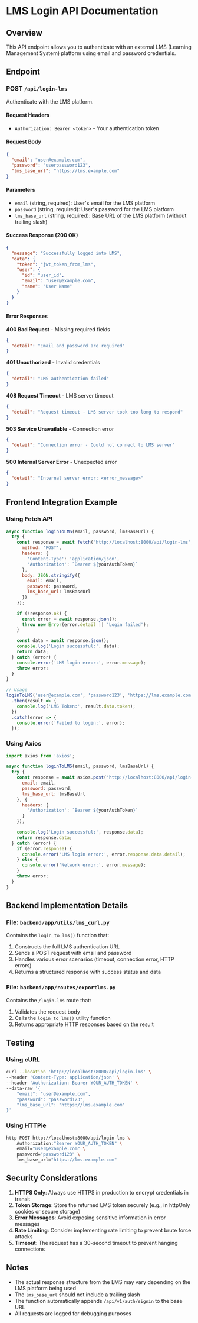 # LMS Login API Documentation

## Overview
This API endpoint allows you to authenticate with an external LMS (Learning Management System) platform using email and password credentials.

## Endpoint

### POST `/api/login-lms`

Authenticate with the LMS platform.

#### Request Headers
- `Authorization: Bearer <token>` - Your authentication token

#### Request Body
```json
{
  "email": "user@example.com",
  "password": "userpassword123",
  "lms_base_url": "https://lms.example.com"
}
```

#### Parameters
- `email` (string, required): User's email for the LMS platform
- `password` (string, required): User's password for the LMS platform
- `lms_base_url` (string, required): Base URL of the LMS platform (without trailing slash)

#### Success Response (200 OK)
```json
{
  "message": "Successfully logged into LMS",
  "data": {
    "token": "jwt_token_from_lms",
    "user": {
      "id": "user_id",
      "email": "user@example.com",
      "name": "User Name"
    }
  }
}
```

#### Error Responses

**400 Bad Request** - Missing required fields
```json
{
  "detail": "Email and password are required"
}
```

**401 Unauthorized** - Invalid credentials
```json
{
  "detail": "LMS authentication failed"
}
```

**408 Request Timeout** - LMS server timeout
```json
{
  "detail": "Request timeout - LMS server took too long to respond"
}
```

**503 Service Unavailable** - Connection error
```json
{
  "detail": "Connection error - Could not connect to LMS server"
}
```

**500 Internal Server Error** - Unexpected error
```json
{
  "detail": "Internal server error: <error_message>"
}
```

## Frontend Integration Example

### Using Fetch API
```javascript
async function loginToLMS(email, password, lmsBaseUrl) {
  try {
    const response = await fetch('http://localhost:8000/api/login-lms', {
      method: 'POST',
      headers: {
        'Content-Type': 'application/json',
        'Authorization': `Bearer ${yourAuthToken}`
      },
      body: JSON.stringify({
        email: email,
        password: password,
        lms_base_url: lmsBaseUrl
      })
    });

    if (!response.ok) {
      const error = await response.json();
      throw new Error(error.detail || 'Login failed');
    }

    const data = await response.json();
    console.log('Login successful:', data);
    return data;
  } catch (error) {
    console.error('LMS login error:', error.message);
    throw error;
  }
}

// Usage
loginToLMS('user@example.com', 'password123', 'https://lms.example.com')
  .then(result => {
    console.log('LMS Token:', result.data.token);
  })
  .catch(error => {
    console.error('Failed to login:', error);
  });
```

### Using Axios
```javascript
import axios from 'axios';

async function loginToLMS(email, password, lmsBaseUrl) {
  try {
    const response = await axios.post('http://localhost:8000/api/login-lms', {
      email: email,
      password: password,
      lms_base_url: lmsBaseUrl
    }, {
      headers: {
        'Authorization': `Bearer ${yourAuthToken}`
      }
    });

    console.log('Login successful:', response.data);
    return response.data;
  } catch (error) {
    if (error.response) {
      console.error('LMS login error:', error.response.data.detail);
    } else {
      console.error('Network error:', error.message);
    }
    throw error;
  }
}
```

## Backend Implementation Details

### File: `backend/app/utils/lms_curl.py`
Contains the `login_to_lms()` function that:
1. Constructs the full LMS authentication URL
2. Sends a POST request with email and password
3. Handles various error scenarios (timeout, connection error, HTTP errors)
4. Returns a structured response with success status and data

### File: `backend/app/routes/exportlms.py`
Contains the `/login-lms` route that:
1. Validates the request body
2. Calls the `login_to_lms()` utility function
3. Returns appropriate HTTP responses based on the result

## Testing

### Using cURL
```bash
curl --location 'http://localhost:8000/api/login-lms' \
--header 'Content-Type: application/json' \
--header 'Authorization: Bearer YOUR_AUTH_TOKEN' \
--data-raw '{
    "email": "user@example.com",
    "password": "password123",
    "lms_base_url": "https://lms.example.com"
}'
```

### Using HTTPie
```bash
http POST http://localhost:8000/api/login-lms \
    Authorization:"Bearer YOUR_AUTH_TOKEN" \
    email="user@example.com" \
    password="password123" \
    lms_base_url="https://lms.example.com"
```

## Security Considerations

1. **HTTPS Only**: Always use HTTPS in production to encrypt credentials in transit
2. **Token Storage**: Store the returned LMS token securely (e.g., in httpOnly cookies or secure storage)
3. **Error Messages**: Avoid exposing sensitive information in error messages
4. **Rate Limiting**: Consider implementing rate limiting to prevent brute force attacks
5. **Timeout**: The request has a 30-second timeout to prevent hanging connections

## Notes

- The actual response structure from the LMS may vary depending on the LMS platform being used
- The `lms_base_url` should not include a trailing slash
- The function automatically appends `/api/v1/auth/signin` to the base URL
- All requests are logged for debugging purposes


